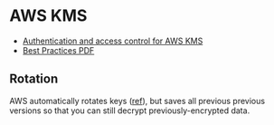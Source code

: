 # AWS KMS

* [Authentication and access control for AWS KMS](https://docs.aws.amazon.com/kms/latest/developerguide/control-access.html)
* [Best Practices PDF](https://d1.awsstatic.com/whitepapers/aws-kms-best-practices.pdf)

## Rotation

AWS automatically rotates keys ([ref](https://docs.aws.amazon.com/kms/latest/developerguide/rotate-keys.html)), but saves all previous previous versions so that you can still decrypt previously-encrypted data.